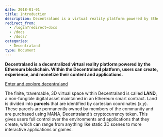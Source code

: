 ```yaml
---
date: 2018-01-01
title: Introduction
description: Decentraland is a virtual reality platform powered by Ethereum.
redirect_from:
  - /login?redirect=docs
  - /docs
  - /docs/
categories:
  - Decentraland
type: Document
---
```


**Decentraland is a decentralized virtual reality platform powered by the Ethereum blockchain. Within the Decentraland platform, users can create, experience, and monetize their content and applications.**

[Enter and explore decentraland](https://play.decentraland.org)

The finite, traversable, 3D virtual space within Decentraland is called **LAND**, a non-fungible digital asset maintained in an Ethereum smart contract. Land is divided into **parcels** that are identified by cartesian coordinates (x,y). These parcels are permanently owned by members of the community and are purchased using MANA, Decentraland’s cryptocurrency token. This gives users full control over the environments and applications that they create, which can range from anything like static 3D scenes to more interactive applications or games.